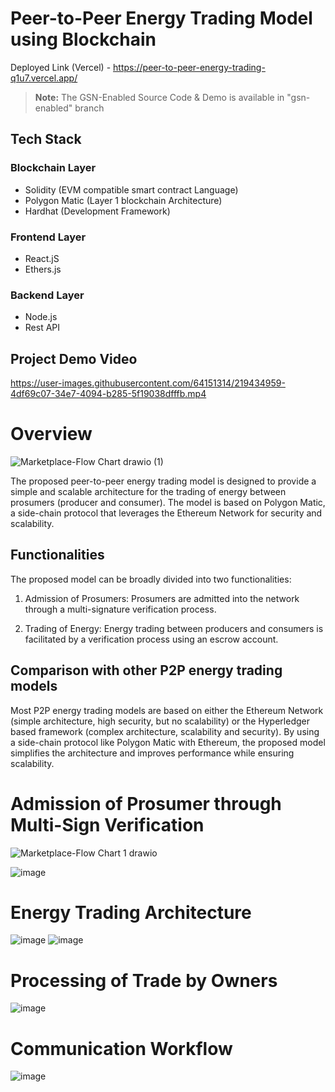 # Peer-to-Peer Energy Trading Model using Blockchain
Deployed Link (Vercel) - https://peer-to-peer-energy-trading-q1u7.vercel.app/

> **Note:** The GSN-Enabled Source Code & Demo is available in "gsn-enabled" branch


## Tech Stack
### Blockchain Layer
- Solidity (EVM compatible smart contract Language)
- Polygon Matic (Layer 1 blockchain Architecture)
- Hardhat (Development Framework)

### Frontend Layer
- React.jS
- Ethers.js

### Backend Layer
- Node.js
- Rest API

## Project Demo Video



https://user-images.githubusercontent.com/64151314/219434959-4df69c07-34e7-4094-b285-5f19038dfffb.mp4

# Overview

![Marketplace-Flow Chart drawio (1)](https://user-images.githubusercontent.com/64151314/219421159-ae0c4018-d747-4bfc-b015-652c6b30235e.jpg)






The proposed peer-to-peer energy trading model is designed to provide a simple and scalable architecture for the trading of energy between prosumers (producer and consumer). The model is based on Polygon Matic, a side-chain protocol that leverages the Ethereum Network for security and scalability.

## Functionalities

The proposed model can be broadly divided into two functionalities:

1. Admission of Prosumers: Prosumers are admitted into the network through a multi-signature verification process. 

2. Trading of Energy: Energy trading between producers and consumers is facilitated by a verification process using an escrow account. 


## Comparison with other P2P energy trading models

Most P2P energy trading models are based on either the Ethereum Network (simple architecture, high security, but no scalability) or the Hyperledger based framework (complex architecture, scalability and security). By using a side-chain protocol like Polygon Matic with Ethereum, the proposed model simplifies the architecture and improves performance while ensuring scalability.

# Admission of Prosumer through Multi-Sign Verification
![Marketplace-Flow Chart 1 drawio](https://user-images.githubusercontent.com/64151314/219436247-421daddb-c686-4262-8e24-755759b3f4af.png)



![image](https://user-images.githubusercontent.com/64151314/219434747-9506db0d-5674-44c1-9cf0-e16691d276bc.png)

# Energy Trading Architecture
![image](https://user-images.githubusercontent.com/64151314/219434813-d0dceb13-3cb9-4f12-b987-bca7596a43c9.png)
![image](https://user-images.githubusercontent.com/64151314/219434823-1af309c3-e6d9-4993-8411-54ddd767a9ed.png)

# Processing of Trade by Owners

![image](https://user-images.githubusercontent.com/64151314/219436701-05905977-dabe-47e2-8dbb-03cc41092df9.png)

# Communication Workflow
![image](https://user-images.githubusercontent.com/64151314/219436781-dfa2db09-7e7f-40d0-a2e9-ddbdb7707bb6.png)




